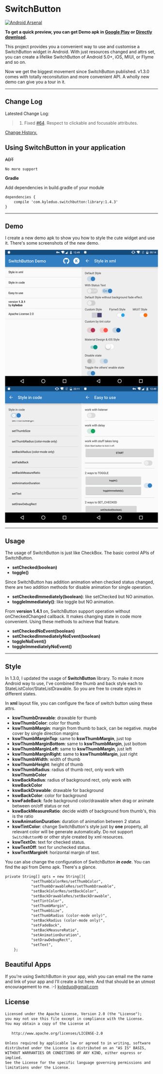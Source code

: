 SwitchButton
============

[![Android Arsenal](https://img.shields.io/badge/Android%20Arsenal-SwitchButton-brightgreen.svg?style=flat)](https://android-arsenal.com/details/1/1119)

**To get a quick preview, you can get Demo apk in [Google Play](https://play.google.com/store/apps/details?id=com.kyleduo.switchbutton.demo) or [Directly download](./demo/switchbutton_demo_142.apk).**

This project provides you a convenient way to use and customise a SwitchButton widget in Android. With just resources changed and attrs set, you can create a lifelike SwitchButton of Android 5.0+, iOS, MIUI, or Flyme and so on.

Now we get the biggest movement since SwitchButton published. v1.3.0 comes with totally reconsitution and more convenient API. A wholly new demo can give you a tour in it.

***
Change Log
---

Latested Change Log:

> 1. Fixed [#64](https://github.com/kyleduo/SwitchButton/issues/64). Respect to clickable and focusable attributes.

[Change History.](https://github.com/kyleduo/SwitchButton/blob/master/CHANGELOG.md)

Using SwitchButton in your application
---
~~ADT~~

	No more support
	
__Gradle__
	
Add dependencies in build.gradle of your module

	dependencies {
    	compile 'com.kyleduo.switchbutton:library:1.4.3'
	}
***
Demo
---
I create a new demo apk to show you how to style the cute widget and use it. There's some screenshots of the new demo.

![demo_preview](./preview/demo_140.jpg)

***
Usage
---

The usage of SwitchButton is just like CheckBox. The basic control APIs of SwitchButton.

* __setChecked(boolean)__
* __toggle()__

Since SwitchButton has addition animation when checked status changed, there are two addition methods for disable animation for single operation.

* __setCheckedImmediately(boolean)__: like setChecked but NO animation.
* __toggleImmediately()__: like toggle but NO animation.

From **version 1.4.1** on, SwitchButton support operation without onCheckedChanged callback. It makes changing state in code more convenient. Using these methods to achieve that feature.


* __setCheckedNoEvent(boolean)__
* __setCheckedImmediatelyNoEvent(boolean)__
* __toggleNoEvent()__
* __toggleImmediatelyNoEvent()__

***
Style
---

In 1.3.0, I updated the usage of __SwitchButton__ library. To make it more Android way to use, I've combined the thumb and back style each to StateListColor/StateListDrawable. So you are free to create styles in different states.

In __xml__ layout file, you can configure the face of switch button using these attrs.

*   __kswThumbDrawable__: drawable for thumb
*   __kswThumbColor__: color for thumb
*   __kswThumbMargin__: margin from thumb to back, can be negative. maybe cover by single direction margins
*   __kswThumbMarginTop__: same to __kswThumbMargin__, just top
*   __kswThumbMarginBottom__: same to __kswThumbMargin__, just bottom
*   __kswThumbMarginLeft__: same to __kswThumbMargin__, just left
*   __kswThumbMarginRight__: same to __kswThumbMargin__, just right
*   __kswThumbWidth__: width of thumb
*   __kswThumbHeight__: height of thumb
*   __kswThumbRadius__: radius of thumb rect, only work with __kswThumbColor__
*   __kswBackRadius__: radius of background rect, only work with __kswBackColor__
*   __kswBackDrawable__: drawable for background
*   __kswBackColor__: color for background
*   __kswFadeBack__: fade background color/drawable when drag or animate between on/off status or not
*   __kswBackMeasureRatio__: decide width of background from thumb's, this is the ratio
*   __kswAnimationDuration__: duration of animation between 2 status
*   __kswTintColor__: change SwitchButton's style just by __one__ property, all relevant color will be generate automatically. Do not support `SwitchButtonMD` or other style created by xml resources.
*   __kswTextOn__: text for checked status.
*   __kswTextOff__: text for unchecked status.
*   __kswTextMarginH__: horizontal margin of text.

You can alse change the configuration of SwitchButton ___in code___. You can find the api from Demo apk. There's a glance.

```
private String[] opts = new String[]{
			"setThumbColorRes/setThumbColor",
			"setThumbDrawableRes/setThumbDrawable",
			"setBackColorRes/setBackColor",
			"setBackDrawableRes/setBackDrawable",
			"setTintColor",
			"setThumbMargin",
			"setThumbSize",
			"setThumbRadius (color-mode only)",
			"setBackRadius (color-mode only)",
			"setFadeBack",
			"setBackMeasureRatio",
			"setAnimationDuration",
			"setDrawDebugRect",
			"setText",
	};
```

Beautiful Apps
---

If you're using SwitchButton in your app, wish you can email me the name and link of your app and I'll create a list here. And that should be an utmost encouragement to me. :-) [kyleduo@gmail.com](mailto:kyleduo@gmail.com)



License
---

	Licensed under the Apache License, Version 2.0 (the "License");
	you may not use this file except in compliance with the License.
	You may obtain a copy of the License at

	   http://www.apache.org/licenses/LICENSE-2.0

	Unless required by applicable law or agreed to in writing, software
	distributed under the License is distributed on an "AS IS" BASIS,
	WITHOUT WARRANTIES OR CONDITIONS OF ANY KIND, either express or implied.
	See the License for the specific language governing permissions and
	limitations under the License.
